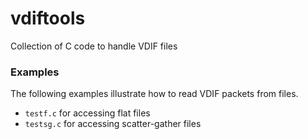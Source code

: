 # vdiftools
Collection of C code to handle VDIF files

### Examples
The following examples illustrate how to read VDIF packets from files.

  * `testf.c` for accessing flat files
  * `testsg.c` for accessing scatter-gather files
